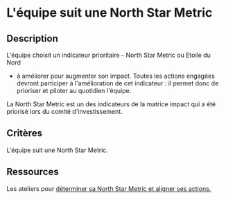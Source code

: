 # L'équipe suit une North Star Metric

## Description

L'équipe choisit un indicateur prioritaire - North Star Metric ou Etoile du Nord
- à améliorer pour augmenter son impact.
Toutes les actions engagées devront participer à l'amélioration de cet
indicateur : il permet donc de prioriser et piloter au quotidien l'équipe.

La North Star Metric est un des indicateurs de la matrice impact qui a été
priorisé lors du comité d'investissement.

## Critères

L'équipe suit une North Star Metric.

## Ressources

Les ateliers pour [déterminer sa North Star Metric et aligner ses actions.](https://doc.incubateur.net/communaute/solliciter-et-contribuer-a-la-communaute/je-sollicite-de-laide-transverse/piloter-sa-croissance-et-evaluer-son-impact)
